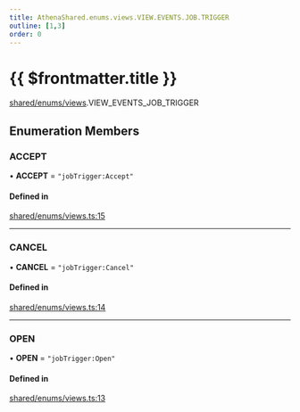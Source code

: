 ```yaml
---
title: AthenaShared.enums.views.VIEW.EVENTS.JOB.TRIGGER
outline: [1,3]
order: 0
---
```


# {{ $frontmatter.title }}


[shared/enums/views](../modules/shared_enums_views.md).VIEW_EVENTS_JOB_TRIGGER

## Enumeration Members

### ACCEPT

• **ACCEPT** = ``"jobTrigger:Accept"``

#### Defined in

[shared/enums/views.ts:15](https://github.com/Stuyk/altv-athena/blob/75aefbb/src/core/shared/enums/views.ts#L15)

___

### CANCEL

• **CANCEL** = ``"jobTrigger:Cancel"``

#### Defined in

[shared/enums/views.ts:14](https://github.com/Stuyk/altv-athena/blob/75aefbb/src/core/shared/enums/views.ts#L14)

___

### OPEN

• **OPEN** = ``"jobTrigger:Open"``

#### Defined in

[shared/enums/views.ts:13](https://github.com/Stuyk/altv-athena/blob/75aefbb/src/core/shared/enums/views.ts#L13)
